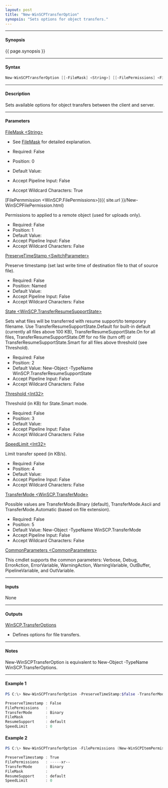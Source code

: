 ```yaml
---
layout: post
title: "New-WinSCPTransferOption"
synopsis: "Sets options for object transfers."
---
```


---

#### **Synopsis**

{{ page.synopsis }}

---

#### **Syntax**

```powershell
New-WinSCPTransferOption [[-FileMask] <String>] [[-FilePermissions] <FilePermissions>] [-PreserveTimeStamp] [[-State] <TransferResumeSupportState>] [[-Threshold] <Int32>] [[-SpeedLimit] <Int32>] [[-TransferMode] <TransferMode>] [-WhatIf] [-Confirm] [<CommonParameters>]
```

---

#### **Description**

Sets available options for object transfers between the client and server.

---

#### **Parameters**

[FileMask \<String\>](http://winscp.net/eng/docs/file_mask)

* See [FileMask](http://winscp.net/eng/docs/file_mask) for detailed explanation.

* Required: False
* Position: 0
* Default Value:
* Accept Pipeline Input: False
* Accept Wildcard Characters: True

[FilePermmission \<WinSCP.FilePermissions\>]({{ site.url }}/New-WinSCPFilePermission.html)

Permissions to applied to a remote object (used for uploads only).

* Required: False
* Position: 1
* Default Value:
* Accept Pipeline Input: False
* Accept Wildcard Characters: False

[PreserveTimeStamp \<SwitchParameter\>](http://winscp.net/eng/docs/library_transferoptions)

Preserve timestamp (set last write time of destination file to that of source file).

* Required: False
* Position: Named
* Default Value:
* Accept Pipeline Input: False
* Accept Wildcard Characters: False

[State \<WinSCP.TransferResumeSupportState\>](http://winscp.net/eng/docs/library_transferresumesupport)

Sets what files will be transferred with resume support/to temporary filename. Use TransferResumeSupportState.Default for built-in default (currently all files above 100 KB), TransferResumeSupportState.On for all files, TransferResumeSupportState.Off for no file (turn off) or TransferResumeSupportState.Smart for all files above threshold (see Threshold).

* Required: False
* Position: 2
* Default Value: New-Object -TypeName WinSCP.TransferResumeSupportState
* Accept Pipeline Input: False
* Accept Wildcard Characters: False

[Threshold \<Int32\>](http://winscp.net/eng/docs/library_transferresumesupport)

Threshold (in KB) for State.Smart mode.

* Required: False
* Position: 3
* Default Value:
* Accept Pipeline Input: False
* Accept Wildcard Characters: False

[SpeedLimit \<Int32\>](http://winscp.net/eng/docs/library_transferoptions)

Limit transfer speed (in KB/s).

* Required: False
* Position: 4
* Default Value:
* Accept Pipeline Input: False
* Accept Wildcard Characters: False

[TransferMode \<WinSCP.TransferMode\>](http://winscp.net/eng/docs/library_transferoptions)

Possible values are TransferMode.Binary (default), TransferMode.Ascii and TransferMode.Automatic (based on file extension).

* Required: False
* Position: 5
* Default Value: New-Object -TypeName WinSCP.TransferMode
* Accept Pipeline Input: False
* Accept Wildcard Characters: False

[CommonParameters \<CommonParameters\>](http://go.microsoft.com/fwlink/?LinkID=113216)

This cmdlet supports the common parameters: Verbose, Debug, ErrorAction, ErrorVariable, WarningAction, WarningVariable, OutBuffer, PipelineVariable, and OutVariable.

---

#### **Inputs**

None

---

#### **Outputs**

[WinSCP.TransferOptions](http://winscp.net/eng/docs/library_transferoptions)

* Defines options for file transfers.

---

#### **Notes**

New-WinSCPTransferOption is equivalent to New-Object -TypeName WinSCP.TransferOptions.

---

#### **Example 1**

```powershell
PS C:\> New-WinSCPTransferOption -PreserveTimeStamp:$false -TransferMode Binary

PreserveTimestamp : False
FilePermissions   : 
TransferMode      : Binary
FileMask          : 
ResumeSupport     : default
SpeedLimit        : 0
```

#### **Example 2**

```powershell
PS C:\> New-WinSCPTransferOption -FilePermissions (New-WinSCPItemPermission -GroupExecute -OtherRead)

PreserveTimestamp : True
FilePermissions   : -----xr--
TransferMode      : Binary
FileMask          :
ResumeSupport     : default
SpeedLimit        : 0
```